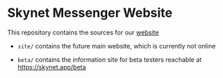# Skynet Messenger Website

This repository contains the sources for our [website](https://skynet-messenger.com)

- `site/` contains the future main website, which is currently not online

- `beta/` contains the information site for beta testers reachable at https://skynet.app/beta

  
